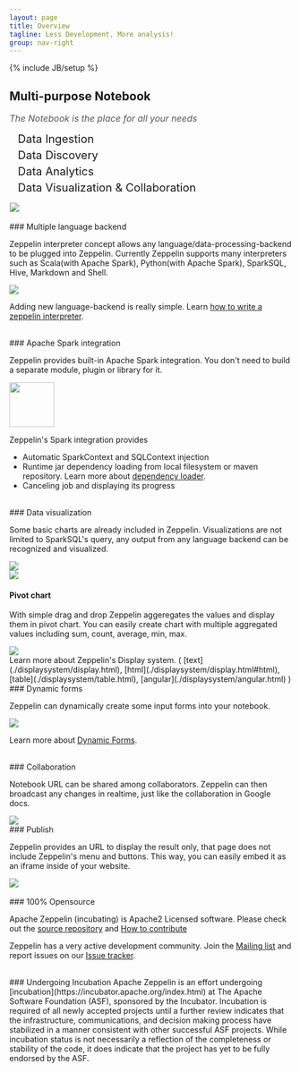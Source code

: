 ```yaml
---
layout: page
title: Overview
tagline: Less Development, More analysis!
group: nav-right
---
```

<!--
Licensed under the Apache License, Version 2.0 (the "License");
you may not use this file except in compliance with the License.
You may obtain a copy of the License at

http://www.apache.org/licenses/LICENSE-2.0

Unless required by applicable law or agreed to in writing, software
distributed under the License is distributed on an "AS IS" BASIS,
WITHOUT WARRANTIES OR CONDITIONS OF ANY KIND, either express or implied.
See the License for the specific language governing permissions and
limitations under the License.
-->
{% include JB/setup %}
<br />
<div class="row">
 <div class="col-md-5">
<h2>Multi-purpose Notebook</h2>

<p style="font-size:16px; color:#555555;font-style:italic;margin-bottom: 15px;">
  The Notebook is the place for all your needs
</p>
<ul style="list-style-type: none;padding-left:10px;" >
  <li style="font-size:20px; margin: 5px;"><span class="glyphicon glyphicon-import"></span> Data Ingestion</li>
  <li style="font-size:20px; margin: 5px;"><span class="glyphicon glyphicon-eye-open"></span> Data Discovery</li>
  <li style="font-size:20px; margin: 5px;"><span class="glyphicon glyphicon-wrench"></span> Data Analytics</li>
  <li style="font-size:20px; margin: 5px;"><span class="glyphicon glyphicon-dashboard"></span> Data Visualization & Collaboration</li>
</ul>

 </div>
 <div class="col-md-7"><img class="img-responsive" style="border: 1px solid #ecf0f1;" height="auto" src="assets/themes/zeppelin/img/notebook.png" /></div>
</div>


<br />
### Multiple language backend

Zeppelin interpreter concept allows any language/data-processing-backend to be plugged into Zeppelin.
Currently Zeppelin supports many interpreters such as Scala(with Apache Spark), Python(with Apache Spark), SparkSQL, Hive, Markdown and Shell.

<img class="img-responsive" src="assets/themes/zeppelin/img/screenshots/multiple_language_backend.png" />

Adding new language-backend is really simple. Learn [how to write a zeppelin interpreter](./development/writingzeppelininterpreter.html).


<br />
### Apache Spark integration

Zeppelin provides built-in Apache Spark integration. You don't need to build a separate module, plugin or library for it.

<img src="assets/themes/zeppelin/img/spark_logo.jpg" width="80px" />

Zeppelin's Spark integration provides

- Automatic SparkContext and SQLContext injection
- Runtime jar dependency loading from local filesystem or maven repository. Learn more about [dependency loader](./interpreter/spark.html#dependencyloading).
- Canceling job and displaying its progress

<br />
### Data visualization

Some basic charts are already included in Zeppelin. Visualizations are not limited to SparkSQL's query, any output from any language backend can be recognized and visualized.

<div class="row">
  <div class="col-md-6">
    <img class="img-responsive" src="./assets/themes/zeppelin/img/graph1.png" />
  </div>
  <div class="col-md-6">
    <img class="img-responsive" src="./assets/themes/zeppelin/img/graph2.png" />
  </div>
</div>

#### Pivot chart

With simple drag and drop Zeppelin aggeregates the values and display them in pivot chart. You can easily create chart with multiple aggregated values including sum, count, average, min, max.

<div class="row">
  <div class="col-md-8">
    <img class="img-responsive" src="./assets/themes/zeppelin/img/screenshots/pivot.png" />
  </div>
</div>
Learn more about Zeppelin's Display system. ( [text](./displaysystem/display.html), [html](./displaysystem/display.html#html), [table](./displaysystem/table.html), [angular](./displaysystem/angular.html) )


<br />
### Dynamic forms

Zeppelin can dynamically create some input forms into your notebook.

<img class="img-responsive" src="./assets/themes/zeppelin/img/screenshots/form_input.png" />

Learn more about [Dynamic Forms](./manual/dynamicform.html).


<br />
### Collaboration

Notebook URL can be shared among collaborators. Zeppelin can then broadcast any changes in realtime, just like the collaboration in Google docs.

<img src="./assets/themes/zeppelin/img/screenshots/collaboration.png" />

<br />
### Publish

<p>Zeppelin provides an URL to display the result only, that page does not include Zeppelin's menu and buttons.
This way, you can easily embed it as an iframe inside of your website.</p>

<div class="row">
  <img class="img-responsive center-block" src="./assets/themes/zeppelin/img/screenshots/publish.png" />
</div>

<br />
### 100% Opensource

Apache Zeppelin (incubating) is Apache2 Licensed software. Please check out the [source repository](https://github.com/apache/incubator-zeppelin) and [How to contribute](./development/howtocontribute.html)

Zeppelin has a very active development community.
Join the [Mailing list](./community.html) and report issues on our [Issue tracker](https://issues.apache.org/jira/browse/ZEPPELIN).

<br />
### Undergoing Incubation
Apache Zeppelin is an effort undergoing [incubation](https://incubator.apache.org/index.html) at The Apache Software Foundation (ASF), sponsored by the Incubator. Incubation is required of all newly accepted projects until a further review indicates that the infrastructure, communications, and decision making process have stabilized in a manner consistent with other successful ASF projects. While incubation status is not necessarily a reflection of the completeness or stability of the code, it does indicate that the project has yet to be fully endorsed by the ASF.
 

